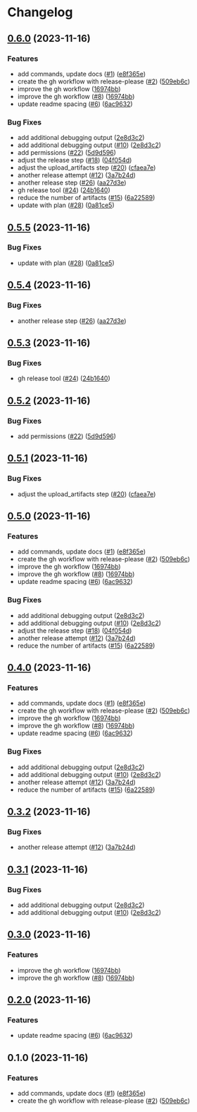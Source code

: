 # Changelog

## [0.6.0](https://github.com/etolbakov/archeologit/compare/v0.5.5...v0.6.0) (2023-11-16)


### Features

* add commands, update docs ([#1](https://github.com/etolbakov/archeologit/issues/1)) ([e8f365e](https://github.com/etolbakov/archeologit/commit/e8f365e1f84d4e92d32150f578f4c9648b77a8e8))
* create the gh workflow with release-please ([#2](https://github.com/etolbakov/archeologit/issues/2)) ([509eb6c](https://github.com/etolbakov/archeologit/commit/509eb6c7fcc16f92910ff9d279dc370b71a6cf2d))
* improve the gh workflow ([16974bb](https://github.com/etolbakov/archeologit/commit/16974bbde7cc53444b82aa01fc2ec8b0a60f17a0))
* improve the gh workflow ([#8](https://github.com/etolbakov/archeologit/issues/8)) ([16974bb](https://github.com/etolbakov/archeologit/commit/16974bbde7cc53444b82aa01fc2ec8b0a60f17a0))
* update readme spacing ([#6](https://github.com/etolbakov/archeologit/issues/6)) ([6ac9632](https://github.com/etolbakov/archeologit/commit/6ac9632d23a981ea5463199829c85cf36c383a54))


### Bug Fixes

* add additional debugging output ([2e8d3c2](https://github.com/etolbakov/archeologit/commit/2e8d3c292eb27ec6215766b5a68f21c00507d41a))
* add additional debugging output ([#10](https://github.com/etolbakov/archeologit/issues/10)) ([2e8d3c2](https://github.com/etolbakov/archeologit/commit/2e8d3c292eb27ec6215766b5a68f21c00507d41a))
* add permissions ([#22](https://github.com/etolbakov/archeologit/issues/22)) ([5d9d596](https://github.com/etolbakov/archeologit/commit/5d9d596c314c32068f0d358efaa5c7b5b0388bfc))
* adjust the release step ([#18](https://github.com/etolbakov/archeologit/issues/18)) ([04f054d](https://github.com/etolbakov/archeologit/commit/04f054dab71003c7bdc37f3418cef804b6b7796f))
* adjust the upload_artifacts step ([#20](https://github.com/etolbakov/archeologit/issues/20)) ([cfaea7e](https://github.com/etolbakov/archeologit/commit/cfaea7ecb87cf821fa64f90b5ba45376fe34d08c))
* another release attempt ([#12](https://github.com/etolbakov/archeologit/issues/12)) ([3a7b24d](https://github.com/etolbakov/archeologit/commit/3a7b24d9ef98a3ec2339ad4aafd21c58fe05dcbd))
* another release step ([#26](https://github.com/etolbakov/archeologit/issues/26)) ([aa27d3e](https://github.com/etolbakov/archeologit/commit/aa27d3e7f59a0fb0dcd58997930f243795b55986))
* gh release tool ([#24](https://github.com/etolbakov/archeologit/issues/24)) ([24b1640](https://github.com/etolbakov/archeologit/commit/24b164027d99d4daccd18b41064bd9ce84f272ab))
* reduce the number of artifacts ([#15](https://github.com/etolbakov/archeologit/issues/15)) ([6a22589](https://github.com/etolbakov/archeologit/commit/6a225891001bdc720c7a528491fecda9d77a8184))
* update with plan ([#28](https://github.com/etolbakov/archeologit/issues/28)) ([0a81ce5](https://github.com/etolbakov/archeologit/commit/0a81ce5e394845f21789a29f8f332f834af61831))

## [0.5.5](https://github.com/etolbakov/archeologit/compare/v0.5.4...v0.5.5) (2023-11-16)


### Bug Fixes

* update with plan ([#28](https://github.com/etolbakov/archeologit/issues/28)) ([0a81ce5](https://github.com/etolbakov/archeologit/commit/0a81ce5e394845f21789a29f8f332f834af61831))

## [0.5.4](https://github.com/etolbakov/archeologit/compare/v0.5.3...v0.5.4) (2023-11-16)


### Bug Fixes

* another release step ([#26](https://github.com/etolbakov/archeologit/issues/26)) ([aa27d3e](https://github.com/etolbakov/archeologit/commit/aa27d3e7f59a0fb0dcd58997930f243795b55986))

## [0.5.3](https://github.com/etolbakov/archeologit/compare/v0.5.2...v0.5.3) (2023-11-16)


### Bug Fixes

* gh release tool ([#24](https://github.com/etolbakov/archeologit/issues/24)) ([24b1640](https://github.com/etolbakov/archeologit/commit/24b164027d99d4daccd18b41064bd9ce84f272ab))

## [0.5.2](https://github.com/etolbakov/archeologit/compare/v0.5.1...v0.5.2) (2023-11-16)


### Bug Fixes

* add permissions ([#22](https://github.com/etolbakov/archeologit/issues/22)) ([5d9d596](https://github.com/etolbakov/archeologit/commit/5d9d596c314c32068f0d358efaa5c7b5b0388bfc))

## [0.5.1](https://github.com/etolbakov/archeologit/compare/v0.5.0...v0.5.1) (2023-11-16)


### Bug Fixes

* adjust the upload_artifacts step ([#20](https://github.com/etolbakov/archeologit/issues/20)) ([cfaea7e](https://github.com/etolbakov/archeologit/commit/cfaea7ecb87cf821fa64f90b5ba45376fe34d08c))

## [0.5.0](https://github.com/etolbakov/archeologit/compare/v0.4.0...v0.5.0) (2023-11-16)


### Features

* add commands, update docs ([#1](https://github.com/etolbakov/archeologit/issues/1)) ([e8f365e](https://github.com/etolbakov/archeologit/commit/e8f365e1f84d4e92d32150f578f4c9648b77a8e8))
* create the gh workflow with release-please ([#2](https://github.com/etolbakov/archeologit/issues/2)) ([509eb6c](https://github.com/etolbakov/archeologit/commit/509eb6c7fcc16f92910ff9d279dc370b71a6cf2d))
* improve the gh workflow ([16974bb](https://github.com/etolbakov/archeologit/commit/16974bbde7cc53444b82aa01fc2ec8b0a60f17a0))
* improve the gh workflow ([#8](https://github.com/etolbakov/archeologit/issues/8)) ([16974bb](https://github.com/etolbakov/archeologit/commit/16974bbde7cc53444b82aa01fc2ec8b0a60f17a0))
* update readme spacing ([#6](https://github.com/etolbakov/archeologit/issues/6)) ([6ac9632](https://github.com/etolbakov/archeologit/commit/6ac9632d23a981ea5463199829c85cf36c383a54))


### Bug Fixes

* add additional debugging output ([2e8d3c2](https://github.com/etolbakov/archeologit/commit/2e8d3c292eb27ec6215766b5a68f21c00507d41a))
* add additional debugging output ([#10](https://github.com/etolbakov/archeologit/issues/10)) ([2e8d3c2](https://github.com/etolbakov/archeologit/commit/2e8d3c292eb27ec6215766b5a68f21c00507d41a))
* adjust the release step ([#18](https://github.com/etolbakov/archeologit/issues/18)) ([04f054d](https://github.com/etolbakov/archeologit/commit/04f054dab71003c7bdc37f3418cef804b6b7796f))
* another release attempt ([#12](https://github.com/etolbakov/archeologit/issues/12)) ([3a7b24d](https://github.com/etolbakov/archeologit/commit/3a7b24d9ef98a3ec2339ad4aafd21c58fe05dcbd))
* reduce the number of artifacts ([#15](https://github.com/etolbakov/archeologit/issues/15)) ([6a22589](https://github.com/etolbakov/archeologit/commit/6a225891001bdc720c7a528491fecda9d77a8184))

## [0.4.0](https://github.com/etolbakov/archeologit/compare/v0.3.2...v0.4.0) (2023-11-16)


### Features

* add commands, update docs ([#1](https://github.com/etolbakov/archeologit/issues/1)) ([e8f365e](https://github.com/etolbakov/archeologit/commit/e8f365e1f84d4e92d32150f578f4c9648b77a8e8))
* create the gh workflow with release-please ([#2](https://github.com/etolbakov/archeologit/issues/2)) ([509eb6c](https://github.com/etolbakov/archeologit/commit/509eb6c7fcc16f92910ff9d279dc370b71a6cf2d))
* improve the gh workflow ([16974bb](https://github.com/etolbakov/archeologit/commit/16974bbde7cc53444b82aa01fc2ec8b0a60f17a0))
* improve the gh workflow ([#8](https://github.com/etolbakov/archeologit/issues/8)) ([16974bb](https://github.com/etolbakov/archeologit/commit/16974bbde7cc53444b82aa01fc2ec8b0a60f17a0))
* update readme spacing ([#6](https://github.com/etolbakov/archeologit/issues/6)) ([6ac9632](https://github.com/etolbakov/archeologit/commit/6ac9632d23a981ea5463199829c85cf36c383a54))


### Bug Fixes

* add additional debugging output ([2e8d3c2](https://github.com/etolbakov/archeologit/commit/2e8d3c292eb27ec6215766b5a68f21c00507d41a))
* add additional debugging output ([#10](https://github.com/etolbakov/archeologit/issues/10)) ([2e8d3c2](https://github.com/etolbakov/archeologit/commit/2e8d3c292eb27ec6215766b5a68f21c00507d41a))
* another release attempt ([#12](https://github.com/etolbakov/archeologit/issues/12)) ([3a7b24d](https://github.com/etolbakov/archeologit/commit/3a7b24d9ef98a3ec2339ad4aafd21c58fe05dcbd))
* reduce the number of artifacts ([#15](https://github.com/etolbakov/archeologit/issues/15)) ([6a22589](https://github.com/etolbakov/archeologit/commit/6a225891001bdc720c7a528491fecda9d77a8184))

## [0.3.2](https://github.com/etolbakov/archeologit/compare/v0.3.1...v0.3.2) (2023-11-16)


### Bug Fixes

* another release attempt ([#12](https://github.com/etolbakov/archeologit/issues/12)) ([3a7b24d](https://github.com/etolbakov/archeologit/commit/3a7b24d9ef98a3ec2339ad4aafd21c58fe05dcbd))

## [0.3.1](https://github.com/etolbakov/archeologit/compare/v0.3.0...v0.3.1) (2023-11-16)


### Bug Fixes

* add additional debugging output ([2e8d3c2](https://github.com/etolbakov/archeologit/commit/2e8d3c292eb27ec6215766b5a68f21c00507d41a))
* add additional debugging output ([#10](https://github.com/etolbakov/archeologit/issues/10)) ([2e8d3c2](https://github.com/etolbakov/archeologit/commit/2e8d3c292eb27ec6215766b5a68f21c00507d41a))

## [0.3.0](https://github.com/etolbakov/archeologit/compare/v0.2.0...v0.3.0) (2023-11-16)


### Features

* improve the gh workflow ([16974bb](https://github.com/etolbakov/archeologit/commit/16974bbde7cc53444b82aa01fc2ec8b0a60f17a0))
* improve the gh workflow ([#8](https://github.com/etolbakov/archeologit/issues/8)) ([16974bb](https://github.com/etolbakov/archeologit/commit/16974bbde7cc53444b82aa01fc2ec8b0a60f17a0))

## [0.2.0](https://github.com/etolbakov/archeologit/compare/v0.1.0...v0.2.0) (2023-11-16)


### Features

* update readme spacing ([#6](https://github.com/etolbakov/archeologit/issues/6)) ([6ac9632](https://github.com/etolbakov/archeologit/commit/6ac9632d23a981ea5463199829c85cf36c383a54))

## 0.1.0 (2023-11-16)


### Features

* add commands, update docs ([#1](https://github.com/etolbakov/archeologit/issues/1)) ([e8f365e](https://github.com/etolbakov/archeologit/commit/e8f365e1f84d4e92d32150f578f4c9648b77a8e8))
* create the gh workflow with release-please ([#2](https://github.com/etolbakov/archeologit/issues/2)) ([509eb6c](https://github.com/etolbakov/archeologit/commit/509eb6c7fcc16f92910ff9d279dc370b71a6cf2d))
